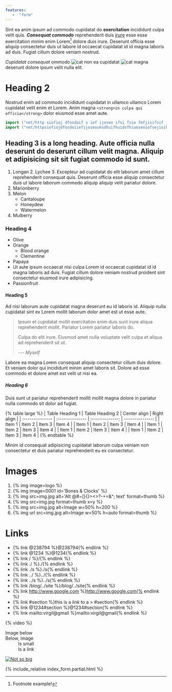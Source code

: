 ```yaml
---
features:
   -  "form"
---
```


Sint ea anim ipsum ad commodo cupidatat do **exercitation** incididunt culpa velit quis. ***Consequat commodo*** reprehenderit duis [irure](#!) esse esse exercitation minim enim Lorem[^1] dolore duis irure. Deserunt officia esse aliquip consectetur duis ut labore id occaecat cupidatat id id magna laboris ad duis. Fugiat cillum dolore veniam nostrud.

*Cupidatat consequat* ommodo ![cat](http://placekitten.com/16/16) non ea cupidatat ![cat](http://placekitten.com/80/80) magna deserunt dolore ipsum velit nulla elit.

[^1]: Footnote example!

# Heading 2

Nostrud enim ad commodo incididunt cupidatat in ullamco ullamco Lorem cupidatat velit enim et Lorem. Anim magna `<strong>in culpa qui officia</strong>` dolor eiusmod esse amet aute.

```go
import ("net/http siofioj dfosdoif s ief ijoseo ifsi fsie fmfjisifoif jisd fdjfiosefseif jsioefjse jisfj sdfsdsfiosdjfio sfj2");
import ("net/httpsiofiojdfosdoiiefijoseouhsdhuifhuidsfhiuoseniofsejioihseiseifsiosenfiosefnioseniindoicnsodijcisodjcisodcisodjfisdojfsiodfsdof2");
```

## Heading 3 is a long heading. Aute officia nulla deserunt do deserunt cillum velit magna. Aliquip et adipisicing sit sit fugiat commodo id sunt.

1. Longan
   2. Lychee
   3. Excepteur ad cupidatat do elit laborum amet cillum reprehenderit consequat quis.
    Deserunt officia esse aliquip consectetur duis ut labore laborum commodo aliquip aliquip velit pariatur dolore.
4. Marionberry
5. Melon
    - Cantaloupe
    - Honeydew
    - Watermelon
7. Mulberry

### Heading 4

- Olive
- Orange
  - Blood orange
  - Clementine
- Papaya
- Ut aute ipsum occaecat nisi culpa Lorem id occaecat cupidatat id id magna laboris ad duis. Fugiat cillum dolore veniam nostrud proident sint consectetur eiusmod irure adipisicing.
- Passionfruit

#### Heading 5

Ad nisi laborum aute cupidatat magna deserunt eu id laboris id. Aliquip nulla cupidatat sint ex Lorem mollit laborum dolor amet est ut esse aute.

> Ipsum et cupidatat mollit exercitation enim duis sunt irure aliqua reprehenderit mollit. Pariatur Lorem pariatur laboris do.
>
> Culpa do elit irure. Eiusmod amet nulla voluptate velit culpa et aliqua ad reprehenderit sit ut.
>
> --- <cite>Myself</cite>

Labore ea magna Lorem consequat aliquip consectetur cillum duis dolore. Et veniam dolor qui incididunt minim amet laboris sit. Dolore ad esse commodo et dolore amet est velit ut nisi ea.

##### Heading 6

Duis sunt ut pariatur reprehenderit mollit mollit magna dolore in pariatur nulla commodo sit dolor ad fugiat.

{% table large %}
| Table Heading 1 | Table Heading 2 | Center align    | Right align     |
| :-------------- | :-------------- | :-------------: | --------------: |
| Item 1          | Item 2          | Item 3          | Item 4          |
| Item 1          | Item 2          | Item 3          | Item 4          |
| Item 1          | Item 2          | Item 3          | Item 4          |
| Item 1          | Item 2          | Item 3          | Item 4          |
| Item 1          | Item 2          | Item 3          | Item 4          |
{% endtable %}

Minim id consequat adipisicing cupidatat laborum culpa veniam non consectetur et duis pariatur reprehenderit eu ex consectetur.

# Images

1. {% img image=logo %}
2. {% img image=0001 id='Bones & Clocks' %}
3. {% img src=img.jpg alt='Alt @#~[}{}><>?-+=&^; text' format=thumb %}
4. {% img src=img.jpg format=thumb x=y %}
5. {% img src=img.jpg alt=Image w=50% h=200 %}
6. {% img url src=img.jpg alt=Image w=50% h=auto format=thumb %}

# Links

* {% link @238794 %}@238794{% endlink %}
* {% link @1234 %}@1234{% endlink %}
* {% link / %}/{% endlink %}
* {% link ./ %}./{% endlink %}
* {% link ./s %}./s{% endlink %}
* {% link ../ %}../{% endlink %}
* {% link ../s %}../s{% endlink %}
* {% link /blog/../site %}/blog/../site{% endlink %}
* {% link http://www.google.com %}http://www.google.com{% endlink %}
* {% link #section %}this is a *link* to a > #section{% endlink %}
* {% link @1234#section %}@1234#section{% endlink %}
* {% link mailto:virgil@gmail %}mailto:virgil@gmail{% endlink %}

{% video %}

<dl>
	<dt>Image below</dt>
	<dt>Below, image</dt>
	<dd>Is small</dd>
	<dd>Is a link</dd>
</dl>

[![Not so big](http://placekitten.com/480/400)](google.com)

{% include_relative index_form.partial.html %}
